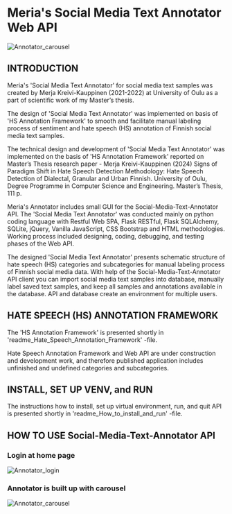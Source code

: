 # Meria's Social Media Text Annotator Web API

![Annotator_carousel](https://user-images.githubusercontent.com/55892486/203416140-e4ed4080-fbb5-4d51-9cf8-189e73fffa98.png)


## INTRODUCTION

Meria's 'Social Media Text Annotator' for social media text samples was created by Merja Kreivi-Kauppinen (2021-2022) at University of Oulu as a part of scientific work of my Master’s thesis. 

The design of 'Social Media Text Annotator' was implemented on basis of 'HS Annotation Framework' to smooth and facilitate manual labeling process of sentiment and hate speech (HS) annotation of Finnish social media text samples.

The technical design and development of 'Social Media Text Annotator' was implemented on the basis of 'HS Annotation Framework' reported on Master’s Thesis research paper - 
Merja Kreivi-Kauppinen (2024) Signs of Paradigm Shift in Hate Speech Detection Methodology: Hate Speech Detection of Dialectal, Granular and Urban Finnish. University of Oulu, Degree Programme in Computer Science and Engineering. Master’s Thesis, 111 p.

Meria's Annotator includes small GUI for the Social-Media-Text-Annotator API. The 'Social Media Text Annotator' was conducted mainly on python coding language with Restful Web SPA, Flask RESTful, Flask SQLAlchemy, SQLite, jQuery, Vanilla JavaScript, CSS Bootstrap and HTML methodologies. Working process included designing, coding, debugging, and testing phases of the Web API. 

The designed 'Social Media Text Annotator' presents schematic structure of hate speech (HS) categories and subcategories for manual labeling process of Finnish social media data. With help of the Social-Media-Text-Annotator API client you can import social media text samples into database, manually label saved text samples, and keep all samples and annotations available in the database. 
API and database create an environment for multiple users.


## HATE SPEECH (HS) ANNOTATION FRAMEWORK 

The 'HS Annotation Framework' is presented shortly in 'readme_Hate_Speech_Annotation_Framework' -file.

Hate Speech Annotation Framework and Web API are under construction and development work, 
and therefore published application includes unfinished and undefined categories and subcategories. 


## INSTALL, SET UP VENV, and RUN

The instructions how to install, set up virtual environment, run, and quit API is presented shortly in 'readme_How_to_install_and_run' -file.


## HOW TO USE Social-Media-Text-Annotator API


### Login at home page

![Annotator_login](https://user-images.githubusercontent.com/55892486/203415953-4dd66915-f4cf-4b1a-bdb5-8cf6de04f3c1.png)

### Annotator is built up with carousel

![Annotator_carousel](https://user-images.githubusercontent.com/55892486/203416140-e4ed4080-fbb5-4d51-9cf8-189e73fffa98.png)
